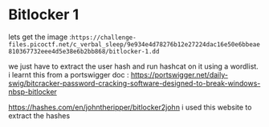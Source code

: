 # Bitlocker 1

lets get the image :`https://challenge-files.picoctf.net/c_verbal_sleep/9e934e4d78276b12e27224dac16e50e6bbeae810367732eee4d5e38e6b2bb868/bitlocker-1.dd`

we just have to extract the user hash and run hashcat on it using a wordlist. i learnt this from a portswigger doc : https://portswigger.net/daily-swig/bitcracker-password-cracking-software-designed-to-break-windows-nbsp-bitlocker


https://hashes.com/en/johntheripper/bitlocker2john i used this website to extract the hashes